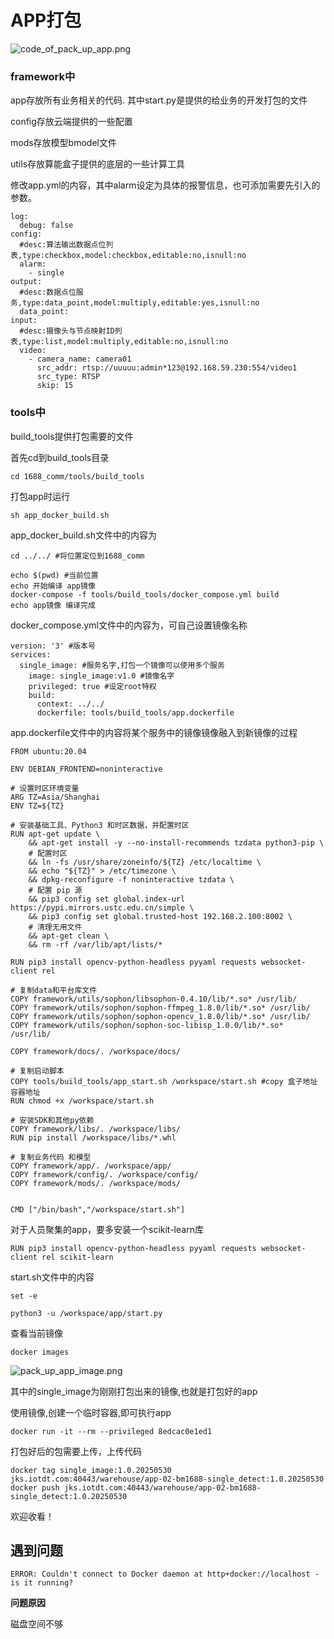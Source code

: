 # APP打包

![code_of_pack_up_app.png](code_of_pack_up_app.png)

### framework中

app存放所有业务相关的代码. 
其中start.py是提供的给业务的开发打包的文件

config存放云端提供的一些配置

mods存放模型bmodel文件

utils存放算能盒子提供的底层的一些计算工具

修改app.yml的内容，其中alarm设定为具体的报警信息，也可添加需要先引入的参数。

    log:
      debug: false
    config:
      #desc:算法输出数据点位列表,type:checkbox,model:checkbox,editable:no,isnull:no
      alarm:
        - single
    output:
      #desc:数据点位服务,type:data_point,model:multiply,editable:yes,isnull:no
      data_point:
    input:
      #desc:摄像头与节点映射ID列表,type:list,model:multiply,editable:no,isnull:no
      video:
        - camera_name: camera01
          src_addr: rtsp://uuuuu:admin*123@192.168.59.230:554/video1
          src_type: RTSP
          skip: 15



### tools中

build_tools提供打包需要的文件

首先cd到build_tools目录

    cd 1688_comm/tools/build_tools

打包app时运行

    sh app_docker_build.sh

app_docker_build.sh文件中的内容为

    cd ../../ #将位置定位到1688_comm

    echo $(pwd) #当前位置
    echo 开始编译 app镜像
    docker-compose -f tools/build_tools/docker_compose.yml build
    echo app镜像 编译完成

docker_compose.yml文件中的内容为，可自己设置镜像名称

    version: '3' #版本号
    services:
      single_image: #服务名字,打包一个镜像可以使用多个服务
        image: single_image:v1.0 #镜像名字
        privileged: true #设定root特权
        build:
          context: ../../
          dockerfile: tools/build_tools/app.dockerfile

app.dockerfile文件中的内容将某个服务中的镜像镜像融入到新镜像的过程

    FROM ubuntu:20.04

    ENV DEBIAN_FRONTEND=noninteractive
    
    # 设置时区环境变量
    ARG TZ=Asia/Shanghai
    ENV TZ=${TZ}
    
    # 安装基础工具、Python3 和时区数据，并配置时区
    RUN apt-get update \
        && apt-get install -y --no-install-recommends tzdata python3-pip \
        # 配置时区
        && ln -fs /usr/share/zoneinfo/${TZ} /etc/localtime \
        && echo "${TZ}" > /etc/timezone \
        && dpkg-reconfigure -f noninteractive tzdata \
        # 配置 pip 源
        && pip3 config set global.index-url https://pypi.mirrors.ustc.edu.cn/simple \
        && pip3 config set global.trusted-host 192.168.2.100:8002 \
        # 清理无用文件
        && apt-get clean \
        && rm -rf /var/lib/apt/lists/*
    
    RUN pip3 install opencv-python-headless pyyaml requests websocket-client rel
    
    # 复制data和平台库文件
    COPY framework/utils/sophon/libsophon-0.4.10/lib/*.so* /usr/lib/
    COPY framework/utils/sophon/sophon-ffmpeg_1.8.0/lib/*.so* /usr/lib/
    COPY framework/utils/sophon/sophon-opencv_1.8.0/lib/*.so* /usr/lib/
    COPY framework/utils/sophon/sophon-soc-libisp_1.0.0/lib/*.so* /usr/lib/
    
    COPY framework/docs/. /workspace/docs/
    
    # 复制启动脚本
    COPY tools/build_tools/app_start.sh /workspace/start.sh #copy 盒子地址 容器地址
    RUN chmod +x /workspace/start.sh
    
    # 安装SDK和其他py依赖
    COPY framework/libs/. /workspace/libs/
    RUN pip install /workspace/libs/*.whl
    
    # 复制业务代码 和模型
    COPY framework/app/. /workspace/app/
    COPY framework/config/. /workspace/config/
    COPY framework/mods/. /workspace/mods/
    
    
    CMD ["/bin/bash","/workspace/start.sh"]

对于人员聚集的app，要多安装一个scikit-learn库

    RUN pip3 install opencv-python-headless pyyaml requests websocket-client rel scikit-learn

start.sh文件中的内容

    set -e
    
    python3 -u /workspace/app/start.py

查看当前镜像

    docker images

![pack_up_app_image.png](pack_up_app_image.png)

其中的single_image为刚刚打包出来的镜像,也就是打包好的app

使用镜像,创建一个临时容器,即可执行app

    docker run -it --rm --privileged 8edcac0e1ed1

打包好后的包需要上传，上传代码

    docker tag single_image:1.0.20250530 jks.iotdt.com:40443/warehouse/app-02-bm1688-single_detect:1.0.20250530
    docker push jks.iotdt.com:40443/warehouse/app-02-bm1688-single_detect:1.0.20250530

欢迎收看！

## 遇到问题

    ERROR: Couldn't connect to Docker daemon at http+docker://localhost - is it running?

**问题原因**

磁盘空间不够


